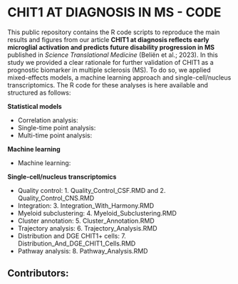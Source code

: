 # CHIT1 AT DIAGNOSIS IN MS - CODE
This public repository contains the R code scripts to reproduce the main results and figures from our article **CHIT1 at diagnosis reflects early microglial activation and predicts future disability progression in MS** published in *Science Translational Medicine* (Beliën et al.; 2023). In this study we provided a clear rationale for further validation of CHIT1 as a prognostic biomarker in multiple sclerosis (MS). To do so, we applied mixed-effects models, a machine learning approach and single-cell/nucleus transcriptomics. The R code for these analyses is here available and structured as follows:

**Statistical models**
- Correlation analysis:
- Single-time point analysis:
- Multi-time point analysis:

**Machine learning**
- Machine learning:

**Single-cell/nucleus transcriptomics**
- Quality control: 1. Quality_Control_CSF.RMD and 2. Quality_Control_CNS.RMD
- Integration: 3. Integration_With_Harmony.RMD
- Myeloid subclustering: 4. Myeloid_Subclustering.RMD
- Cluster annotation: 5. Cluster_Annotation.RMD
- Trajectory analysis: 6. Trajectory_Analysis.RMD
- Distribution and DGE CHIT1+ cells: 7. Distribution_And_DGE_CHIT1_Cells.RMD
- Pathway analysis: 8. Pathway_Analysis.RMD

## Contributors:
